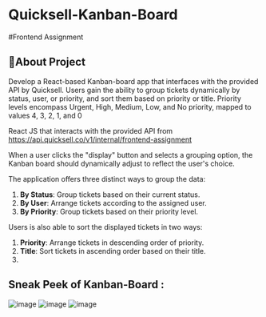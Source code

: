 # Quicksell-Kanban-Board
#Frontend Assignment

## 📌About Project
Develop a React-based Kanban-board app that interfaces with the provided API by Quicksell. Users gain the ability to group tickets dynamically by status, user, or priority, and sort them based on priority or title. Priority levels encompass Urgent, High, Medium, Low, and No priority, mapped to values 4, 3, 2, 1, and 0

React JS that interacts with the provided API from  https://api.quicksell.co/v1/internal/frontend-assignment

When a user clicks the "display" button and selects a grouping option, the Kanban board should dynamically adjust to reflect the user's choice.

The application offers three distinct ways to group the data:

1. **By Status**: Group tickets based on their current status.
2. **By User**: Arrange tickets according to the assigned user.
3. **By Priority**: Group tickets based on their priority level.


Users is also able to sort the displayed tickets in two ways:

1. **Priority**: Arrange tickets in descending order of priority.
2. **Title**: Sort tickets in ascending order based on their title.
3. 
## Sneak Peek of  Kanban-Board :
![image](https://github.com/user-attachments/assets/5ac0b733-7ff7-4689-b7e3-804dd18cc9a8)
![image](https://github.com/user-attachments/assets/ae8e0c5c-fe14-4ba6-bde7-2001362af0a4)
![image](https://github.com/user-attachments/assets/040fc0bc-70e6-4b59-ba95-40f262f201a6)






